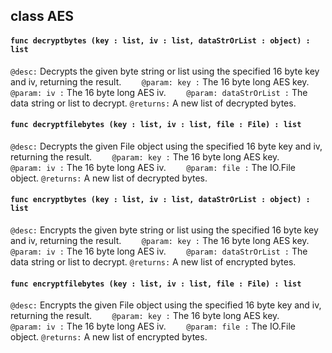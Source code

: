 ## class AES

#### ```func decryptbytes (key : list, iv : list, dataStrOrList : object) : list```


```@desc:``` Decrypts the given byte string or list using the specified 16 byte key and iv, returning the result.
```    @param: key :``` The 16 byte long AES key.
```    @param: iv :``` The 16 byte long AES iv.
```    @param: dataStrOrList :``` The data string or list to decrypt.
```@returns:``` A new list of decrypted bytes.

#### ```func decryptfilebytes (key : list, iv : list, file : File) : list```


```@desc:``` Decrypts the given File object using the specified 16 byte key and iv, returning the result.
```    @param: key :``` The 16 byte long AES key.
```    @param: iv :``` The 16 byte long AES iv.
```    @param: file :``` The IO.File object.
```@returns:``` A new list of decrypted bytes.

#### ```func encryptbytes (key : list, iv : list, dataStrOrList : object) : list```


```@desc:``` Encrypts the given byte string or list using the specified 16 byte key and iv, returning the result.
```    @param: key :``` The 16 byte long AES key.
```    @param: iv :``` The 16 byte long AES iv.
```    @param: dataStrOrList :``` The data string or list to decrypt.
```@returns:``` A new list of encrypted bytes.

#### ```func encryptfilebytes (key : list, iv : list, file : File) : list```


```@desc:``` Encrypts the given File object using the specified 16 byte key and iv, returning the result.
```    @param: key :``` The 16 byte long AES key.
```    @param: iv :``` The 16 byte long AES iv.
```    @param: file :``` The IO.File object.
```@returns:``` A new list of encrypted bytes.

